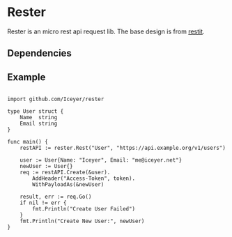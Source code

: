# Rester

Rester is an micro rest api request lib. The base design is from [restit](https://github.com/yookoala/restit).

## Dependencies


## Example

````golang

import github.com/Iceyer/rester

type User struct {
    Name  string
    Email string
}

func main() {
    restAPI := rester.Rest("User", "https://api.example.org/v1/users")

    user := User{Name: "Iceyer", Email: "me@iceyer.net"}
    newUser := User{}
    req := restAPI.Create(&user).
        AddHeader("Access-Token", token).
        WithPayloadAs(&newUser)

    result, err := req.Go()
    if nil != err {
        fmt.Println("Create User Failed")
    }
    fmt.Println("Create New User:", newUser)
}

````
